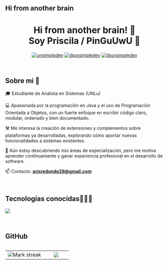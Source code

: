 ## Hi from another brain
<h1 align="center">Hi from another brain! 🧠<br>Soy Priscila / PinGuUwU 🐧</h1> 

<p align="center">
<a href="https://www.linkedin.com/in/priscila-redondo-291031219/" target="_blank"><img align="center" src="https://img.shields.io/badge/LinkedIn-0077B5?style=for-the-badge&logo=linkedin&logoColor=white" alt="unsimpledev"/></a>
<a href = "mailto:prisredondo29@gmail.com" target="_blank"><img align="center" src="https://img.shields.io/badge/Gmail-D14836?style=for-the-badge&logo=gmail&logoColor=white" alt="@unsimpledev"  /></a>
  <a href = "https://discord.com/users/prisredon3546" target="_blank"><img align="center" src="https://img.shields.io/badge/Discord-7289DA?style=for-the-badge&logo=discord&logoColor=white" alt="@unsimpledev"  /></a>
  </p>
<br>
<h2>Sobre mi 🤗</h2>
<!--Intro start-->

<p align="left">
🎓 Estudiante de Analista en Sistemas (UNLu)

💻 Apasionada por la programación en Java y el uso de Programación Orientada a Objetos, con un fuerte enfoque en escribir código claro, modular, ordenado y bien documentado.

🛠️ Me interesa la creación de extensiones y complementos sobre plataformas ya desarrolladas, explorando cómo aportar nuevas funcionalidades a sistemas existentes.

🚀 Aún estoy descubriendo mis áreas de especialización, pero me motiva aprender continuamente y ganar experiencia profesional en el desarrollo de software.

📫 Contacto: **prisredondo29@gmail.com**
<!--Intro end-->
  </p>
<br>

<h2 >Tecnologías conocidas👨🏻‍💻</h2>
<!--tech stack icons-->
<p align="left">
  <a href="https://skillicons.dev">
    <img src="https://skillicons.dev/icons?i=c,cpp,java,py,css,html,js,nodejs,git,github,eclipse,vscode,bash&perline=12" />
  </a>
</p>
<br>
<!-------------------------->

<h2>GitHub</h2>
<!--- stats & Trophy (start) -->
<p align="center">
  <!--- stats (start) -->
<table align="left">
<tr border="none">
<td width="60%" align="center">

<!--  <img  align="center"  src="https://github-readme-stats.vercel.app/api?username=unsimpledev&theme=dark&show_icons=true&count_private=true" />
  <br></br> -->
  <img  title="" alt="Mark streak" src="https://github-readme-streak-stats.herokuapp.com/?user=PinGuUwU&theme=dark&hide_border=false" /> 
</td>

<td width="40%" align="center">

  <img  align="center"  src="https://github-readme-stats.anuraghazra1.vercel.app/api/top-langs/?username=PinGuUwU&theme=dark&hide_border=false&no-bg=true&no-frame=true&langs_count=10"/>

  </td>
</tr>
</table>
<!--- stats (end) -->

</p>        

<!--
**PinGuUwU/PinGuUwU** is a ✨ _special_ ✨ repository because its `README.md` (this file) appears on your GitHub profile.

Here are some ideas to get you started:

- 🔭 I’m currently working on ...
- 🌱 I’m currently learning ...
- 👯 I’m looking to collaborate on ...
- 🤔 I’m looking for help with ...
- 💬 Ask me about ...
- 📫 How to reach me: ...
- 😄 Pronouns: ...
- ⚡ Fun fact: ...
-->
